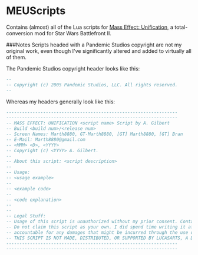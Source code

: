 # MEUScripts
Contains (almost) all of the Lua scripts for [Mass Effect: Unification](http://www.moddb.com/mods/the-mass-effect-mod), a total-conversion mod for Star Wars Battlefront II.

###Notes
Scripts headed with a Pandemic Studios copyright are not my original work, even though I've significantly altered and added to virtually all of them. 

The Pandemic Studios copyright header looks like this:
```lua
--
-- Copyright (c) 2005 Pandemic Studios, LLC. All rights reserved.
--
```
Whereas my headers generally look like this:
```lua
-----------------------------------------------------------------
-----------------------------------------------------------------
-- MASS EFFECT: UNIFICATION <script name> Script by A. Gilbert
-- Build <build num>/<release num>
-- Screen Names: Marth8880, GT-Marth8880, [GT] Marth8880, [GT] Bran
-- E-Mail: Marth8880@gmail.com
-- <MMM> <D>, <YYYY>
-- Copyright (c) <YYYY> A. Gilbert.
-- 
-- About this script: <script description>
-- 
-- Usage:
-- <usage example>
-- 
-- <example code>
-- 
-- <code explanation>
-- 
-- 
-- Legal Stuff:
-- Usage of this script is unauthorized without my prior consent. Contact me if you wish to use it. 
-- Do not claim this script as your own. I did spend time writing it after all. I cannot be held  
-- accountable for any damages that might be incurred through the use of this script.
-- THIS SCRIPT IS NOT MADE, DISTRIBUTED, OR SUPPORTED BY LUCASARTS, A DIVISION OF LUCASFILM ENTERTAINMENT COMPANY LTD.
-----------------------------------------------------------------
-----------------------------------------------------------------
```
